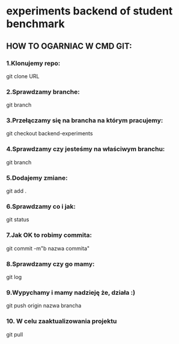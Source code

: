 # experiments backend of student benchmark

## HOW TO OGARNIAC W CMD GIT:

### 1.Klonujemy repo:

git clone URL

### 2.Sprawdzamy branche:

git branch

### 3.Przełączamy się na brancha na którym pracujemy:

git checkout backend-experiments

### 4.Sprawdzamy czy jesteśmy na właściwym branchu:

git branch

### 5.Dodajemy zmiane:

git add .

### 6.Sprawdzamy co i jak:

git status

### 7.Jak OK to robimy commita:

git commit -m"b nazwa commita"

### 8.Sprawdzamy czy go mamy:

git log

### 9.Wypychamy i mamy nadzieję że, działa :)

git push origin nazwa brancha

### 10. W celu zaaktualizowania projektu 

git pull
